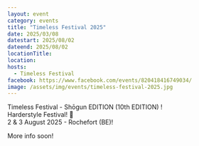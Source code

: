 ```yaml
---
layout: event
category: events
title: "Timeless Festival 2025"
date: 2025/03/08
datestart: 2025/08/02
dateend: 2025/08/02
locationTitle:
location:
hosts:
  - Timeless Festival
facebook: https://www.facebook.com/events/820418416749034/
image: /assets/img/events/timeless-festival-2025.jpg
---
```


Timeless Festival - Shōgun EDITION (10th EDITION) !  
Harderstyle Festival! 🐰  
2 & 3 August 2025 - Rochefort (BE)!

More info soon!
